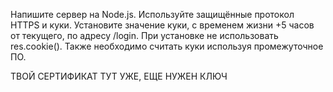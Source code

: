Напишите сервер на Node.js. Используйте защищённые протокол HTTPS и куки. Установите значение куки, с временем жизни +5 часов от текущего, по адресу /login. При установке не использовать res.cookie(). Также необходимо считать куки используя промежуточное ПО.

ТВОЙ СЕРТИФИКАТ ТУТ УЖЕ, ЕЩЕ НУЖЕН КЛЮЧ